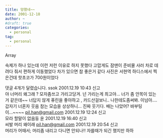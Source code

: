```yaml
---
title: 망했네~~
date: 2001-12-18
author: ~
#draft: true
categories:
  - personal
tag:
  - personal
---
```




Array

숙제가 하나 있는데 이런 저런 이유로 하지 못했다
고맙게도 잠맨이 준비물 사러 차로 데려다 줘서 편하게 이동했었다
차가 있으면 참 좋은거 같다
사진은 서현역 하디스에서 찍은건데
핫초코가 700원이었다


 댓글  4개가 달렸습니다.
 ssok 2001.12.19 10:43 신고   
야 너머리 왜그래 ? 모자좀쓰고 가리고당겨. 넌 가리는게 최고야... 너가 좀 안목이 있는거 같은데~~ 너답지 않게 퓨린을 좋아하고 , 카드산걸보니.. 나한테도좀써봐. 이넘아.... 갑자기 너혼자 웃음 참는 모습을 상상하니... 진짜 웃기다. 배는 나았어? 바부팅이...~~~~
 pil.han@gmail.com 2001.12.19 12:24 신고   
모라 할말이 없음둥
 윤 2001.12.19 16:40 신고   
씨발 머리 왜이래
 pil.han@gmail.com 2001.12.19 20:54 신고   
머리가 어때서; 머리좀 내리고 다니면 안되나!! 자를때가 되긴 했지만 하하




